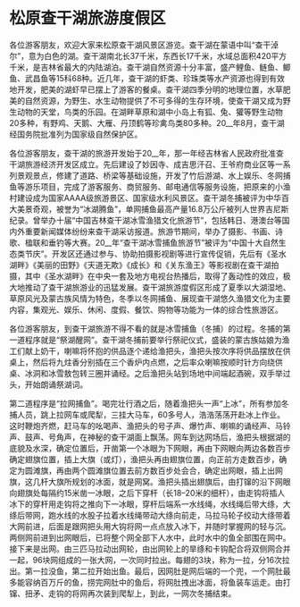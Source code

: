 # 松原查干湖旅游度假区  
各位游客朋友，欢迎大家来松原查干湖风景区游览。查干湖在蒙语中叫“查干淖尔”，意为白色的湖。查干湖南北长37千米，东西长17千米，水域总面积420平方千米，是吉林省最大的内陆湖泊。查干湖自然资源十分丰富，盛产鲤鱼、鲢鱼、鲫鱼、武昌鱼等15科68种。近几年，查干湖的虾类、珍珠类等水产资源也得到有效地开发，肥美的湖虾早已摆上了游客的餐桌。查干湖四季分明的地理位置，水草肥美的自然资源，为野生、水生动物提供了不可多得的生存环境，使查干湖又成为野生动物的天堂，鸟类的乐园。在湖畔草原和湖中小岛上有狐、兔、獾等野生动物20多种，有野鸡、天鹅、大雁、丹顶鹤等珍禽鸟类80多种。20__年8月，查干湖经国务院批准列为国家级自然保护区。  

各位游客朋友，查干湖的旅游开发始于20__年，那一年经吉林省人民政府批准查干湖旅游经济开发区成立。先后建设了妙因寺、成吉思汗召、王爷府商业区等一系列景观景点，修建了道路、桥梁等基础设施，开发了竹后游湖、水上娱乐、冬网捕鱼等游乐项目，完成了游客服务、商贸服务、邮电通信等服务设施，把原来的小渔村建设成为国家AAAA级旅游景区、国家级水利风景区。查干湖冬捕被评为中华百大美景奇观，被誉为“冰湖腾鱼”，单网捕鱼最高产量16.8万公斤被列人世界吉尼斯纪录。曾举办十届“中国吉林查干湖冰雪渔猎文化旅游节”，包括韩日、港澳台等国内外重要新闻媒体纷纷来查干湖采访报道。旅游节期间，举办了摄影、书画、诗歌、楹联和垂钓等大赛。20__年“查干湖冰雪捕鱼旅游节”被评为“中国十大自然生态类节庆”。开发区还通过参与、协助拍摄影视剧等进行宣传促销，先后有《圣水湖畔》《美丽的田野》《天道无欺》《成长》和《关东渔王》等影视剧在查干湖拍摄，其中《圣水湖畔》在中央一套及地方电视台热播后，取得了轰动性的效应，极大地推动了查干湖旅游业的迅猛发展。查干湖旅游度假区形成了夏季以大湖湿地、草原风光及蒙古族风情为特色，冬季以冬网捕鱼、展现查干湖悠久渔猎文化为主要内容，集观光、娱乐、休闲、度假、餐饮、购物等功能为一体的综合性旅游区。  

各位游客朋友，到查干湖旅游不得不看的就是冰雪捕鱼（冬捕）的过程。冬捕的第一道程序就是“祭湖醒网”。查干湖冬捕前要举行祭祀仪式，盛装的蒙古族姑娘为渔工们献上奶干，喇嘛将怀抱的供品逐个递给渔把头，渔把头按次序将供品摆放在供桌上，然后将九炷香分别插在三个香炉内点燃，之后率众喇嘛按顺时针方向绕供桌、冰洞和冰雪敖包转三圈并诵经。之后渔把头站到场地中间端起酒碗，双手举过头，开始朗诵祭湖词。  

第二道程序是“拉网捕鱼”。喝完壮行酒之后，随着渔把头一声“上冰”，所有参加冬捕人员，跳上拉网车或爬犁，三挂大马车，60多号人，浩浩荡荡开赴冰上作业。这时鞭炮齐燃，赶马车的吆喝声、渔把头的号子声、爆竹声、喇嘛的诵经声、马铃声、鼓声、号角声，在神秘的查干湖面上飘荡。网车到达网场后，渔把头根据湖的底貌及水深，确定位置后，开凿第一个冰眼为下网眼，再由下网眼向两边各数百步确定翅旗位置，插上大旗（或灯），渔把头再由翅旗位置，向正前方走数百步，确定为圆滩旗，再由两个圆滩旗位置去前方数百步处会合，确定出网眼，插上出网旗，这几杆大旗所规划的冰面，就是网窝。渔把头插出翅旗后，由打镩的沿下网眼向翅旗处每隔约15米凿一冰眼，之后下穿杆（长18–20米的细杆），由走钩将插人冰下的穿杆用走钩将之推向下一冰眼，穿杆后端系一水线绳，水线绳后带大绦，大绦后带网，跑水线的水股子拉着水线绳带动大绦向前走，马拉马轮子绞动大绦带着大网前进，后面是跟网把头用大钩将网一点点放入冰下，并随时掌握网的轻与沉。两侧网前进到出网眼后，已将整个网全部下人水中，此时水中的鱼全部围在网中。接下来是出网。由三匹马拉动出网轮，由出网轮上的旱绦和卡钩配合将双侧网合并一起，96块网组成的一张大网，一次同时拉出。每翅的3块，称为一拉，分16次拉出。第一拉没鱼，第二拉开始出鱼。最后，因网肚是网后端的一个兜，一个网肚最多能容纳百万斤的鱼，捞完网肚中的鱼后，将网肚拽出冰面，将鱼装车运走。由打镩、扭矛、走钩的将网再次装到爬犁上，到此，一网次冬捕结束。  

<!-- Last processed: 2025-07-22 03:44:20 -->
